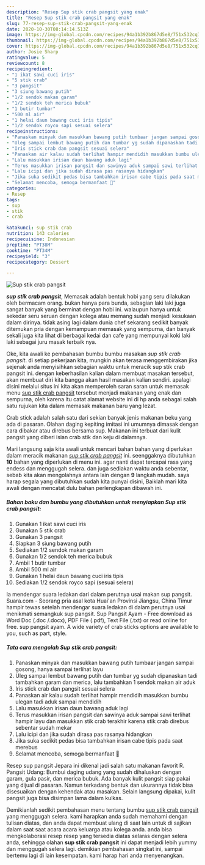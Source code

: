```yaml
---
description: "Resep Sup stik crab pangsit yang enak"
title: "Resep Sup stik crab pangsit yang enak"
slug: 77-resep-sup-stik-crab-pangsit-yang-enak
date: 2020-10-30T08:14:14.513Z
image: https://img-global.cpcdn.com/recipes/94a1b392b867d5e8/751x532cq70/sup-stik-crab-pangsit-foto-resep-utama.jpg
thumbnail: https://img-global.cpcdn.com/recipes/94a1b392b867d5e8/751x532cq70/sup-stik-crab-pangsit-foto-resep-utama.jpg
cover: https://img-global.cpcdn.com/recipes/94a1b392b867d5e8/751x532cq70/sup-stik-crab-pangsit-foto-resep-utama.jpg
author: Josie Sharp
ratingvalue: 5
reviewcount: 8
recipeingredient:
- "1 ikat sawi cuci iris"
- "5 stik crab"
- "3 pangsit"
- "3 siung bawang putih"
- "1/2 sendok makan garam"
- "1/2 sendok teh merica bubuk"
- "1 butir tumbar"
- "500 ml air"
- "1 helai daun bawang cuci iris tipis"
- "1/2 sendok royco sapi sesuai selera"
recipeinstructions:
- "Panaskan minyak dan masukkan bawang putih tumbaar jangan sampai gosong, hanya sampai terlihat layu"
- "Uleg sampai lembut bawang putih dan tumbar yg sudah dipanaskan tadi tambahkan garam dan merica, lalu tambahkan 1 sendok makan air aduk"
- "Iris stick crab dan pangsit sesuai selera"
- "Panaskan air kalau sudah terlihat hampir mendidih masukkan bumbu ulegan tadi aduk sampai mendidih"
- "Lalu masukkan irisan daun bawang aduk lagi"
- "Terus masukkan irisan pangsit dan sawinya aduk sampai sawi terlihat hampir layu dan masukkan stik crab terakhir karena stik crab direbus sebentar sudah mekar"
- "Lalu icipi dan jika sudah dirasa pas rasanya hidangkan"
- "Jika suka sedikit pedas bisa tambahkan irisan cabe tipis pada saat merebus"
- "Selamat mencoba, semoga bermanfaat 🤗"
categories:
- Resep
tags:
- sup
- stik
- crab

katakunci: sup stik crab 
nutrition: 143 calories
recipecuisine: Indonesian
preptime: "PT38M"
cooktime: "PT34M"
recipeyield: "3"
recipecategory: Dessert

---
```



![Sup stik crab pangsit](https://img-global.cpcdn.com/recipes/94a1b392b867d5e8/751x532cq70/sup-stik-crab-pangsit-foto-resep-utama.jpg)

<b><i>sup stik crab pangsit</i></b>, Memasak adalah bentuk hobi yang seru dilakukan oleh bermacam orang. bukan hanya para bunda, sebagian laki laki juga sangat banyak yang berminat dengan hobi ini. walaupun hanya untuk sekedar seru seruan dengan kolega atau memang sudah menjadi kesukaan dalam dirinya. tidak asing lagi dalam dunia chef sekarang sedikit banyak ditemukan pria dengan kemampuan memasak yang sempurna, dan banyak sekali juga kita lihat di berbagai kedai dan cafe yang mempunyai koki laki laki sebagai juru masak terbaik nya.

Oke, kita awali ke pembahasan bumbu bumbu masakan <i>sup stik crab pangsit</i>. di setiap pekerjaan kita, mungkin akan terasa menggembirakan jika sejenak anda menyisihkan sebagian waktu untuk meracik sup stik crab pangsit ini. dengan keberhasilan kalian dalam membuat masakan tersebut, akan membuat diri kita bangga akan hasil masakan kalian sendiri. apalagi disini melalui situs ini kita akan memperoleh saran saran untuk memasak menu <u>sup stik crab pangsit</u> tersebut menjadi makanan yang enak dan sempurna, oleh karena itu catat alamat website ini di hp anda sebagai salah satu rujukan kita dalam memasak makanan baru yang lezat.

Crab stick adalah salah satu dari sekian banyak jenis makanan beku yang ada di pasaran. Olahan daging kepiting imitasi ini umumnya dimasak dengan cara dibakar atau direbus bersama sup. Makanan ini terbuat dari kulit pangsit yang diberi isian crab stik dan keju di dalamnya.


Mari langsung saja kita awali untuk mencari bahan bahan yang diperlukan dalam meracik makanan <u><i>sup stik crab pangsit</i></u> ini. seenggaknya dibutuhkan <b>10</b> bahan yang diperlukan di menu ini. agar nanti dapat tercapai rasa yang endess dan menggugah selera. dan juga sediakan waktu anda sebentar, sebab kita akan mengolahnya antara lain dengan <b>9</b> langkah mudah. saya harap segala yang dibutuhkan sudah kita punyai disini, Baiklah mari kita awali dengan mencatat dulu bahan perlengkapan dibawah ini.

<!--inarticleads1-->

##### Bahan baku dan bumbu yang dibutuhkan untuk menyiapkan Sup stik crab pangsit:

1. Gunakan 1 ikat sawi cuci iris
1. Gunakan 5 stik crab
1. Gunakan 3 pangsit
1. Siapkan 3 siung bawang putih
1. Sediakan 1/2 sendok makan garam
1. Gunakan 1/2 sendok teh merica bubuk
1. Ambil 1 butir tumbar
1. Ambil 500 ml air
1. Gunakan 1 helai daun bawang cuci iris tipis
1. Sediakan 1/2 sendok royco sapi (sesuai selera)


Ia mendengar suara ledakan dari dalam perutnya usai makan sup pangsit. Suara.com - Seorang pria asal kota Huai&#39;an Provinsi Jiangsu, China Timur hampir tewas setelah mendengar suara ledakan di dalam perutnya usai menikmati semangkuk sup pangsit. Sup Pangsit Ayam - Free download as Word Doc (.doc /.docx), PDF File (.pdf), Text File (.txt) or read online for free. sup pangsit ayam. A wide variety of crab sticks options are available to you, such as part, style. 

<!--inarticleads2-->

##### Tata cara mengolah Sup stik crab pangsit:

1. Panaskan minyak dan masukkan bawang putih tumbaar jangan sampai gosong, hanya sampai terlihat layu
1. Uleg sampai lembut bawang putih dan tumbar yg sudah dipanaskan tadi tambahkan garam dan merica, lalu tambahkan 1 sendok makan air aduk
1. Iris stick crab dan pangsit sesuai selera
1. Panaskan air kalau sudah terlihat hampir mendidih masukkan bumbu ulegan tadi aduk sampai mendidih
1. Lalu masukkan irisan daun bawang aduk lagi
1. Terus masukkan irisan pangsit dan sawinya aduk sampai sawi terlihat hampir layu dan masukkan stik crab terakhir karena stik crab direbus sebentar sudah mekar
1. Lalu icipi dan jika sudah dirasa pas rasanya hidangkan
1. Jika suka sedikit pedas bisa tambahkan irisan cabe tipis pada saat merebus
1. Selamat mencoba, semoga bermanfaat 🤗


Resep sup pangsit Jepara ini dikenal jadi salah satu makanan favorit R. Pangsit Udang: Bumbui daging udang yang sudah dihaluskan dengan garam, gula pasir, dan merica bubuk. Ada banyak kulit pangsit siap pakai yang dijual di pasaran. Namun terkadang bentuk dan ukurannya tidak bisa disesuaikan dengan kehendak atau masakan. Selain langsung dipakai, kulit pangsit juga bisa disimpan lama dalam kulkas. 

Demikianlah sedikit pembahasan menu tentang bumbu <u>sup stik crab pangsit</u> yang menggugah selera. kami harapkan anda sudah memahami dengan tulisan diatas, dan anda dapat membuat ulang di saat lain untuk di sajikan dalam saat saat acara acara keluarga atau kolega anda. anda bisa mengkolaborasi resep resep yang tersedia diatas selaras dengan selera anda, sehingga olahan <b>sup stik crab pangsit</b> ini dapat menjadi lebih yummy dan menggugah selera lagi. demikian pembahasan singkat ini, sampai bertemu lagi di lain kesempatan. kami harap hari anda menyenangkan.
